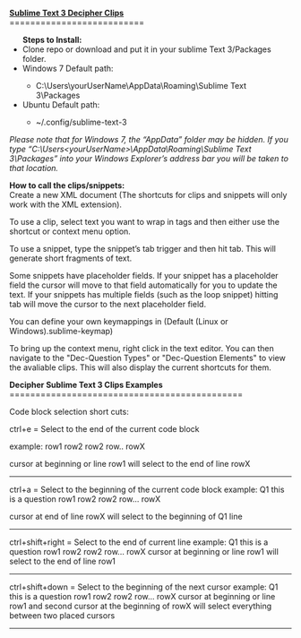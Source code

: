 <b><u>Sublime Text 3 Decipher Clips</u></b><br/>
==========================<br/>
<ul><b>Steps to Install:</b>
  <li>Clone repo or download and put it in your sublime Text 3/Packages folder.</li>
  <li>Windows 7 Default path:</li>
  <ul>
    <li>C:\Users\yourUserName\AppData\Roaming\Sublime Text 3\Packages</li>
  </ul>
  <li>Ubuntu Default path:</li>
  <ul>
    <li>~/.config/sublime-text-3</li>
  </ul>
</ul>

<i>Please note that for Windows 7, the “AppData” folder may be hidden. If you type “C:\Users\<yourUserName>\AppData\Roaming\Sublime Text 3\Packages”  into your Windows Explorer’s address bar you will be taken to that location.</i>

<b>How to call the clips/snippets:</b><br/>
Create a new XML document (The shortcuts for clips and snippets will only work with the XML extension). 

To use a clip, select text you want to wrap in tags and then either use the shortcut or context menu option.  

To use a snippet, type the snippet’s tab trigger and then hit tab. This will generate short fragments of text. 

Some snippets have placeholder fields. If your snippet has a placeholder field the cursor will move to that field automatically for you to update the text. If your snippets has multiple fields (such as the loop snippet) hitting tab will move the cursor to the next placeholder field. 

You can define your own keymappings in (Default (Linux or Windows).sublime-keymap)

To bring up the context menu, right click in the text editor. You can then navigate to the "Dec-Question Types" or "Dec-Question Elements" to view the avaliable clips. This will also display the current shortcuts for them. 

<b>Decipher Sublime Text 3 Clips Examples</b><br/>
=============================================<br/>

Code block selection short cuts:

ctrl+e = Select to the end of the current code block

example:
row1
row2
row2
row..
rowX

cursor at beginning or line row1 will select to the end of line rowX 
______________________________________________________________________

ctrl+a = Select to the beginning of the current code block
example:
Q1 this is a question
  <row label="r1">row1</row>
  <row label="r2">row2</row>
  <row label="r3">row2</row>
  <row label="r4">row...</row>
  <row label="r5">rowX</row>

cursor at end of line rowX will select to the beginning of Q1 line

________________________________


ctrl+shift+right = Select to the end of current line 
example:
Q1 this is a question
  <row label="r1">row1</row>
  <row label="r2">row2</row>
  <row label="r3">row2</row>
  <row label="r4">row...</row>
  <row label="r5">rowX</row>
cursor at beginning or line row1 will select to the end of line row1

_________________________________

ctrl+shift+down = Select to the beginning of the next cursor
example:
Q1 this is a question
  <row label="r1">row1</row>
  <row label="r2">row2</row>
  <row label="r3">row2</row>
  <row label="r4">row...</row>
  <row label="r5">rowX</row>
cursor at beginning or line row1 and second cursor at the beginning of rowX will select everything between two placed cursors

_________________________________




